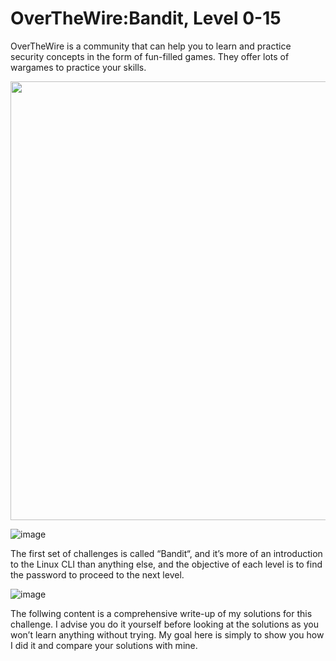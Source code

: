 # OverTheWire:Bandit, Level 0-15
OverTheWire is a community that can help you to learn and practice security concepts in the form of fun-filled games. They offer lots of wargames to practice your skills.

<img align="center" width="900" height="702" src="https://user-images.githubusercontent.com/84661482/132090123-7d5d695d-fb67-4596-ad81-f0bf3de50cb8.png">

![image](https://user-images.githubusercontent.com/84661482/132090123-7d5d695d-fb67-4596-ad81-f0bf3de50cb8.png)

The first set of challenges is called “Bandit“, and it’s more of an introduction to the Linux CLI than anything else, and the objective of each level is to find the password to proceed to the next level. 

![image](https://user-images.githubusercontent.com/84661482/132090275-179f7caa-ae7d-4662-99b5-049dfb8032dc.png)

The follwing content is a comprehensive write-up of my solutions for this challenge. I advise you do it yourself before looking at the solutions as you won’t learn anything without trying. My goal here is simply to show you how I did it and compare your solutions with mine.


